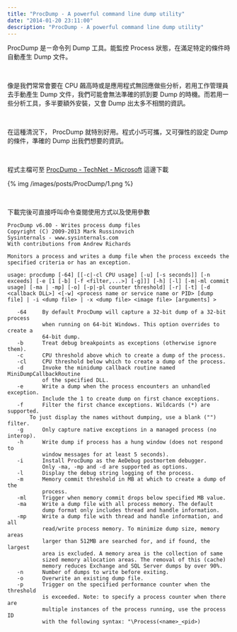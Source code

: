 ```yaml
---
title: "ProcDump - A powerful command line dump utility"
date: "2014-01-20 23:11:00"
description: "ProcDump - A powerful command line dump utility"
---
```



ProcDump 是ㄧ命令列 Dump 工具。能監控 Process 狀態，在滿足特定的條件時自動產生 Dump 文件。  

<!-- More -->

<br/>

像是我們常常會要在 CPU 飆高時或是應用程式無回應做些分析，若用工作管理員去手動產生 Dump 文件，我們可能會無法準確的抓到要 Dump 的時機。而若用一些分析工具，多半要額外安裝，又會 Dump 出太多不相關的資訊。

<br/>

在這種清況下， ProcDump 就特別好用。程式小巧可攜，又可彈性的設定 Dump 的條件，準確的 Dump 出我們想要的資訊。  

<br/>

程式主檔可至 [ProcDump - TechNet - Microsoft](http://technet.microsoft.com/zh-tw/sysinternals/dd996900.aspx) 這邊下載  

{% img /images/posts/ProcDump/1.png %}

<br/>

下載完後可直接呼叫命令查閱使用方式以及使用參數  

    ProcDump v6.00 - Writes process dump files
    Copyright (C) 2009-2013 Mark Russinovich
    Sysinternals - www.sysinternals.com
    With contributions from Andrew Richards

    Monitors a process and writes a dump file when the process exceeds the
    specified criteria or has an exception.

    usage: procdump [-64] [[-c|-cl CPU usage] [-u] [-s seconds]] [-n exceeds] [-e [1 [-b] [-f <filter,...>] [-g]]] [-h] [-l] [-m|-ml commit usage] [-ma | -mp] [-o] [-p|-pl counter threshold] [-r] [-t] [-d <callback DLL>] <[-w] <process name or service name or PID> [dump file] | -i <dump file> | -x <dump file> <image file> [arguments] >

       -64     By default ProcDump will capture a 32-bit dump of a 32-bit process
               when running on 64-bit Windows. This option overrides to create a
               64-bit dump.
       -b      Treat debug breakpoints as exceptions (otherwise ignore them).
       -c      CPU threshold above which to create a dump of the process.
       -cl     CPU threshold below which to create a dump of the process.
       -d      Invoke the minidump callback routine named MiniDumpCallbackRoutine
               of the specified DLL.
       -e      Write a dump when the process encounters an unhandled exception.
               Include the 1 to create dump on first chance exceptions.
       -f      Filter the first chance exceptions. Wildcards (*) are supported.
           To just display the names without dumping, use a blank ("") filter.
       -g      Only capture native exceptions in a managed process (no interop).
       -h      Write dump if process has a hung window (does not respond to
               window messages for at least 5 seconds).
       -i      Install ProcDump as the AeDebug postmortem debugger.
               Only -ma, -mp and -d are supported as options.
       -l      Display the debug string logging of the process.
       -m      Memory commit threshold in MB at which to create a dump of the
               process.
       -ml     Trigger when memory commit drops below specified MB value.
       -ma     Write a dump file with all process memory. The default
               dump format only includes thread and handle information.
       -mp     Write a dump file with thread and handle information, and all
               read/write process memory. To minimize dump size, memory areas
               larger than 512MB are searched for, and if found, the largest
               area is excluded. A memory area is the collection of same
               sized memory allocation areas. The removal of this (cache)
               memory reduces Exchange and SQL Server dumps by over 90%.
       -n      Number of dumps to write before exiting.
       -o      Overwrite an existing dump file.
       -p      Trigger on the specified performance counter when the threshold
               is exceeded. Note: to specify a process counter when there are
               multiple instances of the process running, use the process ID
               with the following syntax: "\Process(<name>_<pid>)